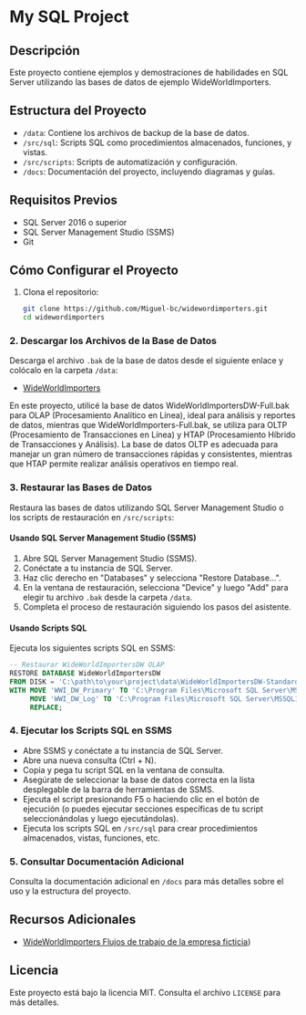 
# My SQL Project

## Descripción
Este proyecto contiene ejemplos y demostraciones de habilidades en SQL Server utilizando las bases de datos de ejemplo WideWorldImporters.

## Estructura del Proyecto
- `/data`: Contiene los archivos de backup de la base de datos.
- `/src/sql`: Scripts SQL como procedimientos almacenados, funciones, y vistas.
- `/src/scripts`: Scripts de automatización y configuración.
- `/docs`: Documentación del proyecto, incluyendo diagramas y guías.

## Requisitos Previos
- SQL Server 2016 o superior
- SQL Server Management Studio (SSMS)
- Git

## Cómo Configurar el Proyecto
1. Clona el repositorio:
   ```sh
   git clone https://github.com/Miguel-bc/widewordimporters.git
   cd widewordimporters

### 2. Descargar los Archivos de la Base de Datos
Descarga el archivo `.bak` de la base de datos desde el siguiente enlace y colócalo en la carpeta `/data`:

- [WideWorldImporters](https://github.com/Microsoft/sql-server-samples/releases/tag/wide-world-importers-v1.0)

En este proyecto, utilicé la base de datos WideWorldImportersDW-Full.bak para OLAP (Procesamiento Analítico en Línea), ideal para análisis y reportes de datos, mientras que WideWorldImporters-Full.bak, se utiliza para OLTP (Procesamiento de Transacciones en Línea) y HTAP (Procesamiento Híbrido de Transacciones y Análisis). La base de datos OLTP es adecuada para manejar un gran número de transacciones rápidas y consistentes, mientras que HTAP permite realizar análisis operativos en tiempo real.

### 3. Restaurar las Bases de Datos
Restaura las bases de datos utilizando SQL Server Management Studio o los scripts de restauración en `/src/scripts`:

#### Usando SQL Server Management Studio (SSMS)
1. Abre SQL Server Management Studio (SSMS).
2. Conéctate a tu instancia de SQL Server.
3. Haz clic derecho en "Databases" y selecciona "Restore Database...".
4. En la ventana de restauración, selecciona "Device" y luego "Add" para elegir tu archivo `.bak` desde la carpeta `/data`.
5. Completa el proceso de restauración siguiendo los pasos del asistente.

#### Usando Scripts SQL
Ejecuta los siguientes scripts SQL en SSMS:

```sql
-- Restaurar WideWorldImportersDW OLAP
RESTORE DATABASE WideWorldImportersDW
FROM DISK = 'C:\path\to\your\project\data\WideWorldImportersDW-Standard.bak'
WITH MOVE 'WWI_DW_Primary' TO 'C:\Program Files\Microsoft SQL Server\MSSQL15.MSSQLSERVER\MSSQL\DATA\WideWorldImportersDW.mdf',
     MOVE 'WWI_DW_Log' TO 'C:\Program Files\Microsoft SQL Server\MSSQL15.MSSQLSERVER\MSSQL\DATA\WideWorldImportersDW_log.ldf',
     REPLACE;
```

### 4. Ejecutar los Scripts SQL en SSMS

- Abre SSMS y conéctate a tu instancia de SQL Server.
- Abre una nueva consulta (Ctrl + N).
- Copia y pega tu script SQL en la ventana de consulta.
- Asegúrate de seleccionar la base de datos correcta en la lista desplegable de la barra de herramientas de SSMS.
- Ejecuta el script presionando F5 o haciendo clic en el botón de ejecución (o puedes ejecutar secciones específicas de tu script seleccionándolas y luego ejecutándolas).
- Ejecuta los scripts SQL en `/src/sql` para crear procedimientos almacenados, vistas, funciones, etc.

### 5. Consultar Documentación Adicional
Consulta la documentación adicional en `/docs` para más detalles sobre el uso y la estructura del proyecto.

## Recursos Adicionales
- [WideWorldImporters Flujos de trabajo de la empresa ficticia](https://learn.microsoft.com/es-es/sql/samples/wide-world-importers-what-is?view=sql-server-ver16))
  
## Licencia
Este proyecto está bajo la licencia MIT. Consulta el archivo `LICENSE` para más detalles.

